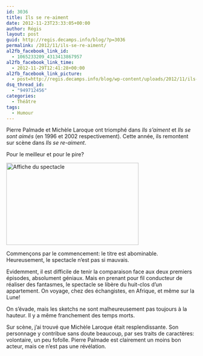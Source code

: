 ```yaml
---
id: 3036
title: Ils se re-aiment
date: 2012-11-23T23:33:05+00:00
author: Régis
layout: post
guid: http://regis.decamps.info/blog/?p=3036
permalink: /2012/11/ils-se-re-aiment/
al2fb_facebook_link_id:
  - 1065233209_4313413867957
al2fb_facebook_link_time:
  - 2012-11-29T12:41:28+00:00
al2fb_facebook_link_picture:
  - post=http://regis.decamps.info/blog/wp-content/uploads/2012/11/ils-se-re-aiment-350x218.jpg
dsq_thread_id:
  - "949712456"
categories:
  - Théâtre
tags:
  - Humour
---
```

Pierre Palmade et Michèle Laroque ont triomphé dans _Ils s&rsquo;aiment_ et _Ils se sont aimés_ (en 1996 et 2002 respectivement). Cette année, ils remontent sur scène dans _Ils se re-aiment_. 

Pour le meilleur et pour le pire?
  
<!--more-->


  
<img src="http://regis.decamps.info/blog/wp-content/uploads/2012/11/ils-se-re-aiment-350x218.jpg" alt="Affiche du spectacle" title="ils se re-aiment" width="350" height="218" class="alignright size-medium wp-image-3037" srcset="http://regis.decamps.info/blog/wp-content/uploads/2012/11/ils-se-re-aiment-350x218.jpg 350w, http://regis.decamps.info/blog/wp-content/uploads/2012/11/ils-se-re-aiment.jpg 465w" sizes="(max-width: 350px) 100vw, 350px" />
  
Commençons par le commencement: le titre est abominable. Heureusement, le spectacle n&rsquo;est pas si mauvais.

Evidemment, il est difficile de tenir la comparaison face aux deux premiers épisodes, absolument géniaux. Mais en prenant pour fil conducteur de réaliser des fantasmes, le spectacle se libère du huit-clos d&rsquo;un appartement. On voyage, chez des échangistes, en Afrique, et même sur la Lune!

On s&rsquo;évade, mais les sketchs ne sont malheureusement pas toujours à la hauteur. Il y a même franchement des temps morts.

Sur scène, j&rsquo;ai trouvé que Michèle Laroque était resplendissante. Son personnage y contribue sans doute beaucoup, par ses traits de caractères: volontaire, un peu fofolle. Pierre Palmade est clairement un moins bon acteur, mais ce n&rsquo;est pas une révélation.